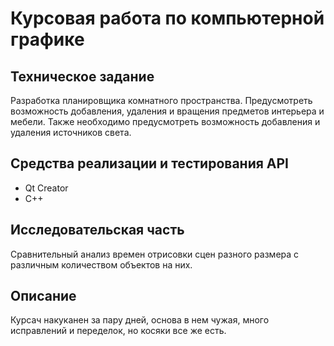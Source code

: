 # Курсовая работа по компьютерной графике

## Техническое задание
Разработка планировщика комнатного пространства. Предусмотреть возможность добавления, удаления и вращения предметов интерьера и мебели. Также необходимо предусмотреть возможность добавления и удаления источников света.

## Средства реализации и тестирования API
- Qt Creator
- C++

## Исследовательская часть
Сравнительный анализ времен отрисовки сцен разного размера с различным количеством объектов на них.

## Описание
Курсач накуканен за пару дней, основа в нем чужая, много исправлений и переделок, но косяки все же есть.